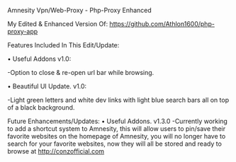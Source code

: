 Amnesity Vpn/Web-Proxy - Php-Proxy Enhanced

My Edited & Enhanced Version Of: https://github.com/Athlon1600/php-proxy-app


Features Included In This Edit/Update:

• Useful Addons v1.0:

-Option to close & re-open url bar while browsing.

• Beautiful UI Update. v1.0:

-Light green letters and white dev links with light blue search bars all on top of a black background.

Future Enhancements/Updates:
• Useful Addons. v1.3.0
-Currently working to add a shortcut system to Amnesity, this will allow users to pin/save their favorite websites on the homepage of Amnesity, you will no longer have to search for your favorite websites, now they will all be stored and ready to browse at http://conzofficial.com 
